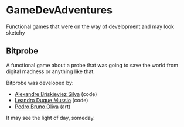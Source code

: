 # GameDevAdventures
Functional games that were on the way of development and may look sketchy

## Bitprobe
A functional game about a probe that was going to save the world from digital madness or anything like that.

Bitprobe was developed by:
- [Alexandre Briskieviez Silva](https://github.com/alex-silva) (code)
- [Leandro Duque Mussio](https://github.com/lmussio/) (code)
- [Pedro Bruno Oliva](https://github.com/XxPBOSSxX) (art)

It may see the light of day, someday.
